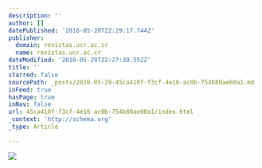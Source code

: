 ```yaml
---
description: ''
author: []
datePublished: '2016-05-29T22:29:17.744Z'
publisher:
  domain: revistas.ucr.ac.cr
  name: revistas.ucr.ac.cr
dateModified: '2016-05-29T22:27:39.552Z'
title: ''
starred: false
sourcePath: _posts/2016-05-29-45ca410f-f3cf-4e16-ac0b-754b80ae60a1.md
inFeed: true
hasPage: true
inNav: false
url: 45ca410f-f3cf-4e16-ac0b-754b80ae60a1/index.html
_context: 'http://schema.org'
_type: Article

---
```

![](http://revistas.ucr.ac.cr/index.php/rbt/article/viewFile/16887/21820/50417)
